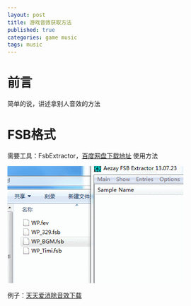 ```yaml
---
layout: post
title: 游戏音效获取方法
published: true
categories: game music
tags: music
---
```


前言
===
简单的说，讲述拿别人音效的方法

FSB格式
===
需要工具：FsbExtractor，[百度网盘下载地址](http://pan.baidu.com/s/1kVcslW7)
使用方法

![gif教程](/images/musicextract/fsbextract.gif)

例子：[天天爱消除音效下载](http://pan.baidu.com/s/1kVcslW7)